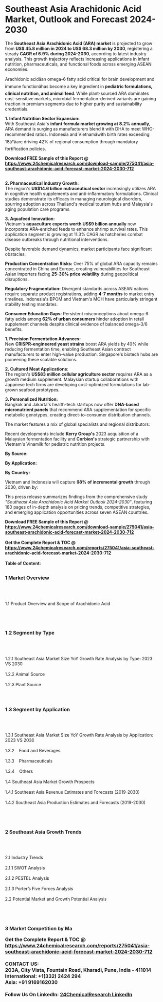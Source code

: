 <h1>Southeast Asia Arachidonic Acid Market, Outlook and Forecast 2024-2030</h1><p>The <strong>Southeast Asia Arachidonic Acid (ARA) market</strong> is projected to grow from <strong>US$ 45.8 million in 2024 to US$ 68.3 million by 2030</strong>, registering a steady <strong>CAGR of 6.9% during 2024-2030</strong>, according to latest industry analysis. This growth trajectory reflects increasing applications in infant nutrition, pharmaceuticals, and functional foods across emerging ASEAN economies.</p><p>Arachidonic acidâan omega-6 fatty acid critical for brain development and immune functionâhas become a key ingredient in <strong>pediatric formulations, clinical nutrition, and animal feed</strong>. While plant-sourced ARA dominates cost-sensitive markets, microbial fermentation-derived variants are gaining traction in premium segments due to higher purity and sustainability credentials.</p><p><strong>1. Infant Nutrition Sector Expansion:</strong><br>
With Southeast Asia's <strong>infant formula market growing at 8.2% annually</strong>, ARA demand is surging as manufacturers blend it with DHA to meet WHO-recommended ratios. Indonesia and Vietnamâwith birth rates exceeding 18â°âare driving 42% of regional consumption through mandatory fortification policies.</p><div><b>Download FREE Sample of this Report @ 
            <a href="https://www.24chemicalresearch.com/download-sample/275041/asia-southeast-arachidonic-acid-forecast-market-2024-2030-712">
            https://www.24chemicalresearch.com/download-sample/275041/asia-southeast-arachidonic-acid-forecast-market-2024-2030-712</a></b></div><br><p><strong>2. Pharmaceutical Industry Growth:</strong><br>
The region's <strong>US$14.6 billion nutraceutical sector</strong> increasingly utilizes ARA in cognitive health supplements and anti-inflammatory formulations. Clinical studies demonstrate its efficacy in managing neurological disorders, spurring adoption across Thailand's medical tourism hubs and Malaysia's aging population care programs.</p><p><strong>3. Aquafeed Innovation:</strong><br>
Vietnam's <strong>aquaculture exports worth US$9 billion annually</strong> now incorporate ARA-enriched feeds to enhance shrimp survival rates. This application segment is growing at 11.3% CAGR as hatcheries combat disease outbreaks through nutritional interventions.</p><p>Despite favorable demand dynamics, market participants face significant obstacles:</p><p><strong>Production Concentration Risks:</strong> Over 75% of global ARA capacity remains concentrated in China and Europe, creating vulnerabilities for Southeast Asian importers facing <strong>25-30% price volatility</strong> during geopolitical disruptions.</p><p><strong>Regulatory Fragmentation:</strong> Divergent standards across ASEAN nations require separate product registrations, adding <strong>4-7 months</strong> to market entry timelines. Indonesia's BPOM and Vietnam's MOH have particularly stringent stability testing mandates.</p><p><strong>Consumer Education Gaps:</strong> Persistent misconceptions about omega-6 fatty acids among <strong>62% of urban consumers</strong> hinder adoption in retail supplement channels despite clinical evidence of balanced omega-3/6 benefits.</p><p><strong>1. Precision Fermentation Advances:</strong><br>
New <strong>CRISPR-engineered yeast strains</strong> boost ARA yields by 40% while reducing fermentation time, enabling Southeast Asian contract manufacturers to enter high-value production. Singapore's biotech hubs are pioneering these scalable solutions.</p><p><strong>2. Cultured Meat Applications:</strong><br>
The region's <strong>US$83 million cellular agriculture sector</strong> requires ARA as a growth medium supplement. Malaysian startup collaborations with Japanese tech firms are developing cost-optimized formulations for lab-grown seafood prototypes.</p><p><strong>3. Personalized Nutrition:</strong><br>
Bangkok and Jakarta's health-tech startups now offer <strong>DNA-based micronutrient panels</strong> that recommend ARA supplementation for specific metabolic genotypes, creating direct-to-consumer distribution channels.</p><p>The market features a mix of global specialists and regional distributors:</p><p>Recent developments include <strong>Kerry Group's</strong> 2023 acquisition of a Malaysian fermentation facility and <strong>Corbion's</strong> strategic partnership with Vietnam's Vinamilk for pediatric nutrition projects.</p><p><strong>By Source:</strong></p><p><strong>By Application:</strong></p><p><strong>By Country:</strong></p><p>Vietnam and Indonesia will capture <strong>68% of incremental growth</strong> through 2030, driven by:</p><p>This press release summarizes findings from the comprehensive study <em>"Southeast Asia Arachidonic Acid Market Outlook 2024-2030"</em>, featuring 180 pages of in-depth analysis on pricing trends, competitive strategies, and emerging application opportunities across seven ASEAN countries.</p><div><b>Download FREE Sample of this Report @ 
            <a href="https://www.24chemicalresearch.com/download-sample/275041/asia-southeast-arachidonic-acid-forecast-market-2024-2030-712">
            https://www.24chemicalresearch.com/download-sample/275041/asia-southeast-arachidonic-acid-forecast-market-2024-2030-712</a></b></div><br><div><b>Get the Complete Report & TOC @ 
            <a href="https://www.24chemicalresearch.com/reports/275041/asia-southeast-arachidonic-acid-forecast-market-2024-2030-712">
            https://www.24chemicalresearch.com/reports/275041/asia-southeast-arachidonic-acid-forecast-market-2024-2030-712</a></b></div><br>
            <b>Table of Content:</b><p><h2><span style="font-size:16px"><strong>1 Market Overview&nbsp;&nbsp; &nbsp;</strong></span></h2><br />
<br />
<p>1.1 Product Overview and Scope of Arachidonic Acid&nbsp;</p><br />
<br />
<h2><strong><span style="font-size:16px">1.2 Segment by Type&nbsp;&nbsp; &nbsp;</span></strong></h2><br />
<br />
<p>1.2.1 Southeast Asia Market Size YoY Growth Rate Analysis by Type: 2023 VS 2030&nbsp;&nbsp; &nbsp;<br /><br />
1.2.2 Animal Source&nbsp;&nbsp; &nbsp;<br /><br />
1.2.3 Plant Source<br /><br />
<br />
<h2><span style="font-size:16px"><strong>1.3 Segment by Application&nbsp;&nbsp;</strong></span></h2><br />
<br />
<p>1.3.1 Southeast Asia Market Size YoY Growth Rate Analysis by Application: 2023 VS 2030&nbsp;&nbsp; &nbsp;<br /><br />
1.3.2&nbsp;&nbsp; &nbsp;Food and Beverages<br /><br />
1.3.3&nbsp;&nbsp; &nbsp;Pharmaceuticals<br /><br />
1.3.4&nbsp;&nbsp; &nbsp;Others<br /><br />
1.4 Southeast Asia Market Growth Prospects&nbsp;&nbsp; &nbsp;<br /><br />
1.4.1 Southeast Asia Revenue Estimates and Forecasts (2019-2030)&nbsp;&nbsp; &nbsp;<br /><br />
1.4.2 Southeast Asia Production Estimates and Forecasts (2019-2030)&nbsp;&nbsp;</p><br />
<br />
<h2><span style="font-size:16px"><strong>2 Southeast Asia Growth Trends&nbsp;&nbsp; &nbsp;</strong></span></h2><br />
<br />
<p>2.1 Industry Trends&nbsp;&nbsp; &nbsp;<br /><br />
2.1.1 SWOT Analysis&nbsp;&nbsp; &nbsp;<br /><br />
2.1.2 PESTEL Analysis&nbsp;&nbsp; &nbsp;<br /><br />
2.1.3 Porter&rsquo;s Five Forces Analysis&nbsp;&nbsp; &nbsp;<br /><br />
2.2 Potential Market and Growth Potential Analysis&nbsp;&nbsp; &nbsp;</p><br />
<br />
<h2><span style="font-size:16px"><strong>3 Market Competition by Ma</p><div><b>Get the Complete Report & TOC @ 
            <a href="https://www.24chemicalresearch.com/reports/275041/asia-southeast-arachidonic-acid-forecast-market-2024-2030-712">
            https://www.24chemicalresearch.com/reports/275041/asia-southeast-arachidonic-acid-forecast-market-2024-2030-712</a></b></div><br><b>CONTACT US:</b><br>
            203A, City Vista, Fountain Road, Kharadi, Pune, India - 411014<br>
            International: +1(332) 2424 294<br>
            Asia: +91 9169162030 <br><br>
            Follow Us On LinkedIn: <a href="https://www.linkedin.com/company/24chemicalresearch/">24ChemicalResearch LinkedIn</a>